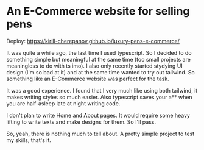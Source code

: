 # An E-Commerce website for selling pens

Deploy: https://kirill-cherepanov.github.io/luxury-pens-e-commerce/

It was quite a while ago, the last time I used typescript. So I decided to do something simple but meaningful at the same time (too small projects are meaningless to do with ts imo). I also only recently started stydying UI design (I'm so bad at it) and at the same time wanted to try out tailwind. So something like an E-Commerce website was perfect for the task.

It was a good experience. I found that I very much like using both tailwind, it makes writing styles so much easier. Also typescript saves your a\*\* when you are half-asleep late at night writing code.

I don't plan to write Home and About pages. It would require some heavy lifting to write texts and make designs for them. So I'll pass.

So, yeah, there is nothing much to tell about. A pretty simple project to test my skills, that's it.
